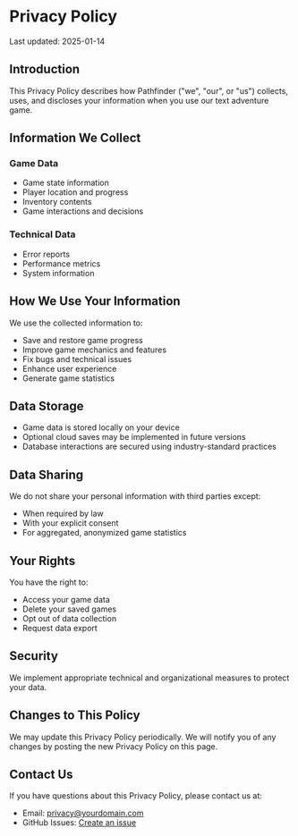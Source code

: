 # Privacy Policy

Last updated: 2025-01-14

## Introduction

This Privacy Policy describes how Pathfinder ("we", "our", or "us") collects, uses, and discloses your information when you use our text adventure game.

## Information We Collect

### Game Data
- Game state information
- Player location and progress
- Inventory contents
- Game interactions and decisions

### Technical Data
- Error reports
- Performance metrics
- System information

## How We Use Your Information

We use the collected information to:
- Save and restore game progress
- Improve game mechanics and features
- Fix bugs and technical issues
- Enhance user experience
- Generate game statistics

## Data Storage

- Game data is stored locally on your device
- Optional cloud saves may be implemented in future versions
- Database interactions are secured using industry-standard practices

## Data Sharing

We do not share your personal information with third parties except:
- When required by law
- With your explicit consent
- For aggregated, anonymized game statistics

## Your Rights

You have the right to:
- Access your game data
- Delete your saved games
- Opt out of data collection
- Request data export

## Security

We implement appropriate technical and organizational measures to protect your data.

## Changes to This Policy

We may update this Privacy Policy periodically. We will notify you of any changes by posting the new Privacy Policy on this page.

## Contact Us

If you have questions about this Privacy Policy, please contact us at:
- Email: privacy@yourdomain.com
- GitHub Issues: [Create an issue](https://github.com/yourusername/pthfndr/issues)
